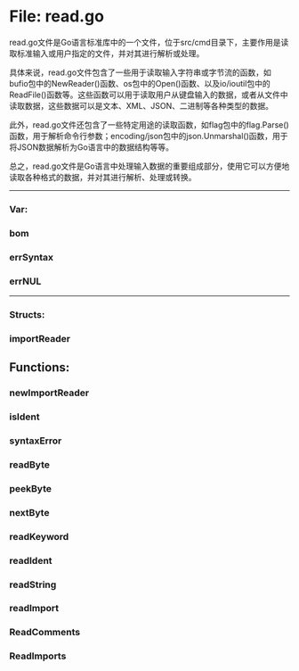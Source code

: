 # File: read.go

read.go文件是Go语言标准库中的一个文件，位于src/cmd目录下，主要作用是读取标准输入或用户指定的文件，并对其进行解析或处理。

具体来说，read.go文件包含了一些用于读取输入字符串或字节流的函数，如bufio包中的NewReader()函数、os包中的Open()函数、以及io/ioutil包中的ReadFile()函数等。这些函数可以用于读取用户从键盘输入的数据，或者从文件中读取数据，这些数据可以是文本、XML、JSON、二进制等各种类型的数据。

此外，read.go文件还包含了一些特定用途的读取函数，如flag包中的flag.Parse()函数，用于解析命令行参数；encoding/json包中的json.Unmarshal()函数，用于将JSON数据解析为Go语言中的数据结构等等。

总之，read.go文件是Go语言中处理输入数据的重要组成部分，使用它可以方便地读取各种格式的数据，并对其进行解析、处理或转换。




---

### Var:

### bom





### errSyntax





### errNUL








---

### Structs:

### importReader





## Functions:

### newImportReader





### isIdent





### syntaxError





### readByte





### peekByte





### nextByte





### readKeyword





### readIdent





### readString





### readImport





### ReadComments





### ReadImports





